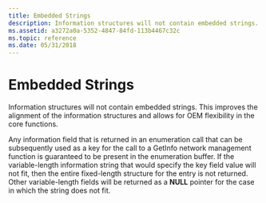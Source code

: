 ```yaml
---
title: Embedded Strings
description: Information structures will not contain embedded strings. This improves the alignment of the information structures and allows for OEM flexibility in the core functions.
ms.assetid: a3272a0a-5352-4847-84fd-113b4467c32c
ms.topic: reference
ms.date: 05/31/2018
---
```


# Embedded Strings

Information structures will not contain embedded strings. This improves the alignment of the information structures and allows for OEM flexibility in the core functions.

Any information field that is returned in an enumeration call that can be subsequently used as a key for the call to a GetInfo network management function is guaranteed to be present in the enumeration buffer. If the variable-length information string that would specify the key field value will not fit, then the entire fixed-length structure for the entry is not returned. Other variable-length fields will be returned as a **NULL** pointer for the case in which the string does not fit.

 

 




